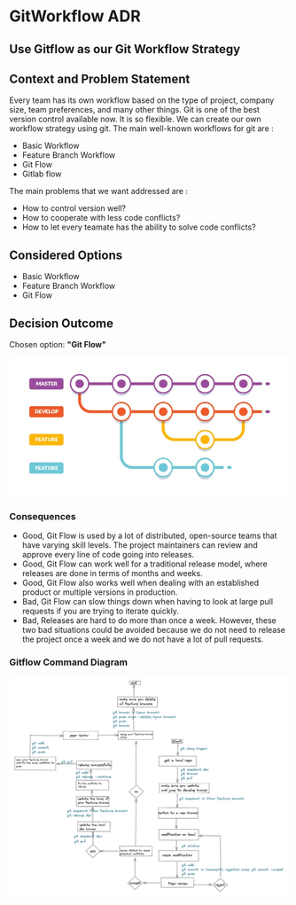 # GitWorkflow ADR

## Use Gitflow as our Git Workflow Strategy

## Context and Problem Statement

Every team has its own workflow based on the type of project, company size, team preferences, and many other things. Git is one of the best version control available now. 
It is so flexible. We can create our own workflow strategy using git. The main well-known workflows for git are :
 - Basic Workflow
 - Feature Branch Workflow
 - Git Flow
 - Gitlab flow

The main problems that we want addressed are : 
 - How to control version well?
 - How to cooperate with less code conflicts?
 - How to let every teamate has the ability to solve code conflicts?

## Considered Options

* Basic Workflow
* Feature Branch Workflow
* Git Flow

## Decision Outcome

Chosen option: <b>"Git Flow"</b>

![image info](gitflow_instruction.jpg)

### Consequences

* Good, Git Flow is used by a lot of distributed, open-source teams that have varying skill levels. The project maintainers can review and approve every line of code going into releases.
* Good, Git Flow can work well for a traditional release model, where releases are done in terms of months and weeks.
* Good, Git Flow also works well when dealing with an established product or multiple versions in production.
* Bad, Git Flow can slow things down when having to look at large pull requests if you are trying to iterate quickly.
* Bad, Releases are hard to do more than once a week.
However, these two bad situations could be avoided because we do not need to release the project once a week and we do not have a lot of pull requests.

### Gitflow Command Diagram 
![image info](gitflow.png)
